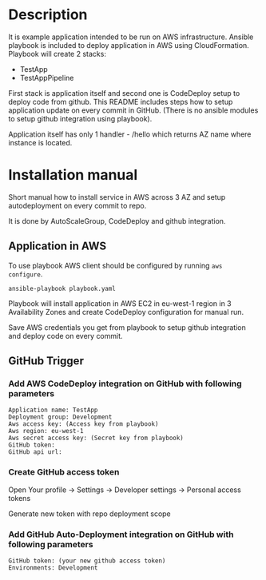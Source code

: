 # Description

It is example application intended to be run on AWS infrastructure. Ansible playbook is included to deploy application in AWS using CloudFormation. Playbook will create 2 stacks:

- TestApp
- TestAppPipeline

First stack is application itself and second one is CodeDeploy setup to deploy code from github. This README includes steps how to setup application update on every commit in GitHub. (There is no ansible modules to setup github integration using playbook).

Application itself has only 1 handler - /hello which returns AZ name where instance is located.

# Installation manual

Short manual how to install service in AWS across 3 AZ and setup autodeployment on every commit to repo.

It is done by AutoScaleGroup, CodeDeploy and github integration.

## Application in AWS

To use playbook AWS client should be configured by running `aws configure`.

```
ansible-playbook playbook.yaml
```

Playbook will install application in AWS EC2 in eu-west-1 region in 3 Availability Zones and create CodeDeploy configuration for manual run.

Save AWS credentials you get from playbook to setup github integration and deploy code on every commit.

## GitHub Trigger

### Add  AWS CodeDeploy integration on GitHub with following parameters

```
Application name: TestApp
Deployment group: Development
Aws access key: (Access key from playbook)
Aws region: eu-west-1
Aws secret access key: (Secret key from playbook)
GitHub token:
GitHub api url:
```

### Create GitHub access token

Open Your profile -> Settings -> Developer settings -> Personal access tokens

Generate new token with  repo deployment scope

### Add  GitHub Auto-Deployment integration on GitHub with following parameters

```
GitHub token: (your new github access token)
Environments: Development
```
